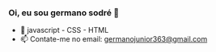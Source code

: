 ### Oi, eu sou germano sodré 👋



- 🌱 javascript - CSS - HTML
- 📫 Contate-me no email: germanojunior363@gmail.com
  

